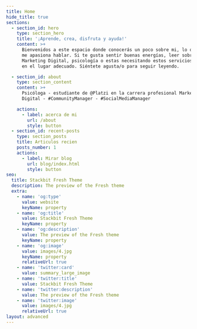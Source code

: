 ```yaml
---
title: Home
hide_title: true
sections:
  - section_id: hero
    type: section_hero
    title: '¡Aprende, crea, disfruta y ayuda!'
    content: >+
      Bienvenidos a este espacio donde conocerás un poco sobre mi, lo que hago y
      me apasiona hablar. Si te gusta sentir buenas energías, leer sobre el
      Marketing Digital, psicología o estas necesitando estos servicios, estas
      en el lugar adecuado. Siéntete agusta/o para seguir leyendo.

  - section_id: about
    type: section_content
    content: >+
      Psicóloga - estudiante de @Platzi en la carrera profesional Marketing
      Digital - #CommunityManager - #SocialMediaManager

    actions:
      - label: acerca de mi
        url: /about
        style: button
  - section_id: recent-posts
    type: section_posts
    title: Articulos recien
    posts_number: 1
    actions:
      - label: Mirar blog
        url: blog/index.html
        style: button
seo:
  title: Stackbit Fresh Theme
  description: The preview of the Fresh theme
  extra:
    - name: 'og:type'
      value: website
      keyName: property
    - name: 'og:title'
      value: Stackbit Fresh Theme
      keyName: property
    - name: 'og:description'
      value: The preview of the Fresh theme
      keyName: property
    - name: 'og:image'
      value: images/4.jpg
      keyName: property
      relativeUrl: true
    - name: 'twitter:card'
      value: summary_large_image
    - name: 'twitter:title'
      value: Stackbit Fresh Theme
    - name: 'twitter:description'
      value: The preview of the Fresh theme
    - name: 'twitter:image'
      value: images/4.jpg
      relativeUrl: true
layout: advanced
---
```

